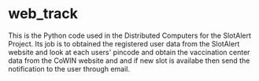 # web_track

This is the Python code used in the Distributed Computers for the SlotAlert Project.
Its job is to obtained the registered user data from the SlotAlert website and look at each 
users' pincode and obtain the vaccination center data from the CoWIN website and and 
if new slot is availabe then send the notification to the user through email.

